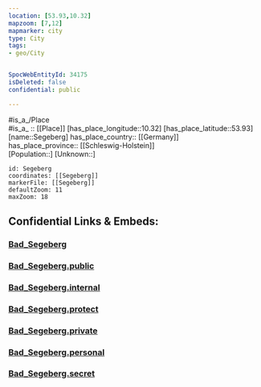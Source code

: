 ```yaml
---
location: [53.93,10.32] 
mapzoom: [7,12] 
mapmarker: city 
type: City
tags:
- geo/City


SpocWebEntityId: 34175
isDeleted: false
confidential: public

---
```

#is_a_/Place  
#is_a_ :: [[Place]] 
[has_place_longitude::10.32] 
[has_place_latitude::53.93] 
[name::Segeberg] 
has_place_country:: [[Germany]]  
has_place_province:: [[Schleswig-Holstein]]  
[Population::] 
[Unknown::] 


```leaflet
id: Segeberg
coordinates: [[Segeberg]] 
markerFile: [[Segeberg]] 
defaultZoom: 11 
maxZoom: 18
```


## Confidential Links & Embeds: 

### [Bad_Segeberg](/_Standards/Earth/Continent/Europe/Europe~Central/Germany/Germany~West/Schleswig-Holstein/counties~SH/Segeberg/cities~Segeberg/Bad_Segeberg.md) 

### [Bad_Segeberg.public](/_public/Earth/Continent/Europe/Europe~Central/Germany/Germany~West/Schleswig-Holstein/counties~SH/Segeberg/cities~Segeberg/Bad_Segeberg.public.md) 

### [Bad_Segeberg.internal](/_internal/Earth/Continent/Europe/Europe~Central/Germany/Germany~West/Schleswig-Holstein/counties~SH/Segeberg/cities~Segeberg/Bad_Segeberg.internal.md) 

### [Bad_Segeberg.protect](/_protect/Earth/Continent/Europe/Europe~Central/Germany/Germany~West/Schleswig-Holstein/counties~SH/Segeberg/cities~Segeberg/Bad_Segeberg.protect.md) 

### [Bad_Segeberg.private](/_private/Earth/Continent/Europe/Europe~Central/Germany/Germany~West/Schleswig-Holstein/counties~SH/Segeberg/cities~Segeberg/Bad_Segeberg.private.md) 

### [Bad_Segeberg.personal](/_personal/Earth/Continent/Europe/Europe~Central/Germany/Germany~West/Schleswig-Holstein/counties~SH/Segeberg/cities~Segeberg/Bad_Segeberg.personal.md) 

### [Bad_Segeberg.secret](/_secret/Earth/Continent/Europe/Europe~Central/Germany/Germany~West/Schleswig-Holstein/counties~SH/Segeberg/cities~Segeberg/Bad_Segeberg.secret.md)

